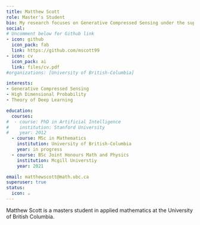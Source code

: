 ```yaml
---
title: Matthew Scott
role: Master's Student
bio: My research focuses on Generative Compressed Sensing under the supervision of Prof. Yaniv Plan and Prof. Ozgur Yilmaz.
social: 
# Uncomment below for Github link
- icon: github
  icon_pack: fab
  link: https://github.com/mscott99
- icon: cv
  icon_pack: ai
  link: files/cv.pdf
#organizations: [University of British-Columbia]

interests:
- Generative Compressed Sensing
- High Dimensional Probability
- Theory of Deep Learning

education:
  courses:
#  - course: PhD in Artificial Intelligence
#    institution: Stanford University
#    year: 2012
  - course: MSc in Mathematics
    institution: University of British-Columbia
    year: in progress
  - course: BSc Joint Honours Math and Physics
    institution: Mcgill Universtiy
    year: 2021 

email: matthewscott@math.ubc.ca
superuser: true
status:
  icon: ☕️
---
```

Matthew Scott is a masters student in applied mathematics at the University of British Columbia.